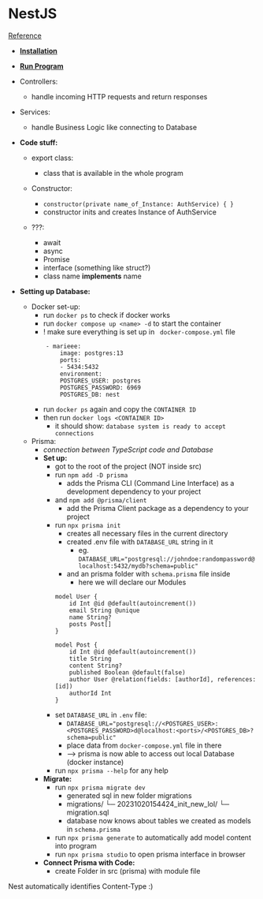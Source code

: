 
# NestJS   
[Reference](https://docs.nestjs.com/first-steps)

- **[Installation](Installation.md)**
- **[Run Program](Run_Program.md)**

- Controllers:
	- handle incoming HTTP requests and return responses
-  Services:
	- handle Business Logic like connecting to Database



- **Code stuff:**
	- export class:
		-  class that is available in the whole program

	- Constructor:
		- ```constructor(private name_of_Instance: AuthService) { }```
		- constructor inits and creates Instance of AuthService

	- ???:
		- await
		- async
		- Promise
		- interface (something like struct?)
		- class name **implements** name

- **Setting up Database:**
	- Docker set-up:
		- run ```docker ps``` to check if docker works
		- run ```docker compose up <name> -d``` to start the container
		- ! make sure everything is set up in ``` docker-compose.yml```  file
		``` 
			- marieee:  
				image: postgres:13  
				ports:  
				- 5434:5432  
				environment:  
				POSTGRES_USER: postgres  
				POSTGRES_PASSWORD: 6969  
				POSTGRES_DB: nest
		``` 
		- run ```docker ps``` again and copy the ```CONTAINER ID```
		- then run ```docker logs <CONTAINER ID>```
			- it should show: ```database system is ready to accept connections```
	- Prisma:
		- *connection between TypeScript code and Database*
		- **Set up:**
			- got to the root of the project (NOT inside src)
			- run ```npm add -D prisma```
				- adds the Prisma CLI (Command Line Interface) as a development dependency to your project
			- and ```npm add @prisma/client```
				- add the Prisma Client package as a dependency to your project
			- run ```npx prisma init```
				- creates all necessary files in the current directory
				- created .env file with ```DATABASE_URL``` string in it
					- eg. ```DATABASE_URL="postgresql://johndoe:randompassword@localhost:5432/mydb?schema=public"```
				- and an prisma folder with ```schema.prisma``` file inside
					- here we will declare our Modules
				```
				model User {
					id Int @id @default(autoincrement())
					email String @unique
					name String?
					posts Post[]
				}
				
				model Post {
					id Int @id @default(autoincrement())
					title String
					content String?
					published Boolean @default(false)
					author User @relation(fields: [authorId], references: [id])
					authorId Int
				}
				```
			- set ```DATABASE_URL``` in ```.env``` file:
				- ```DATABASE_URL="postgresql://<POSTGRES_USER>:<POSTGRES_PASSWORD>d@localhost:<ports>/<POSTGRES_DB>?schema=public"```
				- place data from ```docker-compose.yml``` file in there
				- --> prisma is now able to access out local Database (docker instance)
			- run ```npx prisma --help``` for any help
		- **Migrate:**
			- run ```npx prisma migrate dev```
				- generated sql in new folder migrations
				- migrations/
				  └─ 20231020154424_init_new_lol/
					    └─ migration.sql
				- database now knows about tables we created as models in ```schema.prisma```
			- run ```npx prisma generate``` to automatically add model content into program
			- run ```npx prisma studio``` to open prisma interface in browser
		- **Connect Prisma with Code:**
			- create Folder in src (prisma) with module file


Nest automatically identifies Content-Type :)

